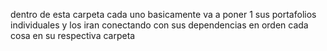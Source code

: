 dentro de esta carpeta cada uno basicamente va a poner 1 sus portafolios individuales y los iran conectando con sus dependencias en orden cada cosa en su respectiva carpeta